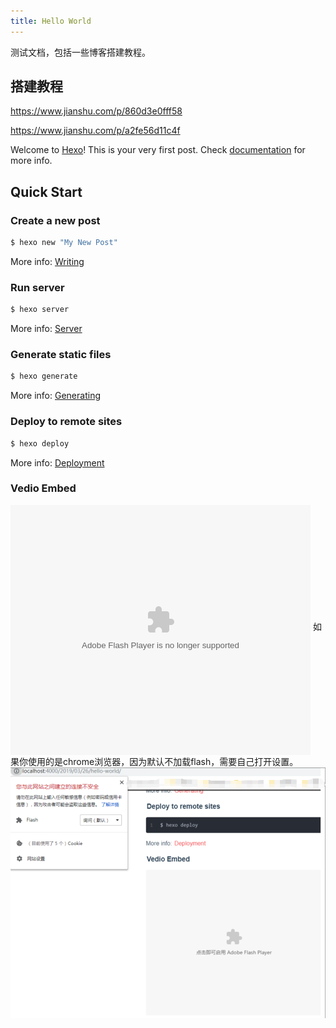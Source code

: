 ```yaml
---
title: Hello World
---
```

测试文档，包括一些博客搭建教程。

<!--more-->

## 搭建教程

 https://www.jianshu.com/p/860d3e0fff58 

 https://www.jianshu.com/p/a2fe56d11c4f 

Welcome to [Hexo](https://hexo.io/)! This is your very first post. Check [documentation](https://hexo.io/docs/) for more info.

## Quick Start

### Create a new post

``` bash
$ hexo new "My New Post"
```

More info: [Writing](https://hexo.io/docs/writing.html)

### Run server

``` bash
$ hexo server
```

More info: [Server](https://hexo.io/docs/server.html)

### Generate static files

``` bash
$ hexo generate
```

More info: [Generating](https://hexo.io/docs/generating.html)

### Deploy to remote sites

``` bash
$ hexo deploy
```

More info: [Deployment](https://hexo.io/docs/deployment.html)

### Vedio Embed

<embed src='http://player.youku.com/player.php/sid/XNDU3MzYwNzAw/v.swf' allowFullScreen='true' quality='high' width='480' height='400' align='middle' allowScriptAccess='always' type='application/x-shockwave-flash'></embed>
如果你使用的是chrome浏览器，因为默认不加载flash，需要自己打开设置。
![](hello-world\1.png)